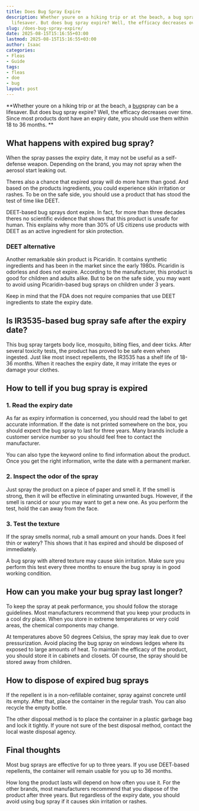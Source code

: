 ```yaml
---
title: Does Bug Spray Expire
description: Whether youre on a hiking trip or at the beach, a bug spray can be a
  lifesaver. But does bug spray expire? Well, the efficacy decreases over time.
slug: /does-bug-spray-expire/
date: 2025-08-15T15:16:55+03:00
lastmod: 2025-08-15T15:16:55+03:00
author: Isaac
categories:
- Fleas
- Guide
tags:
- fleas
- doe
- bug
layout: post
---
```

**Whether youre on a hiking trip or at the beach, a [bug](https://pestpolicy.com/bed-bug-bites-vs-mosquito-bites/)spray can be a lifesaver. But does bug spray expire? Well, the efficacy decreases over time. Since most products dont have an expiry date, you should use them within 18 to 36 months. **

##  What happens with expired bug spray?

When the spray passes the expiry date, it may not be useful as a self-defense weapon. Depending on the brand, you may not spray when the aerosol start leaking out.

Theres also a chance that expired spray will do more harm than good. And based on the products ingredients, you could experience skin irritation or rashes. To be on the safe side, you should use a product that has stood the test of time like DEET.

DEET-based bug sprays dont expire. In fact, for more than three decades theres no scientific evidence that shows that this product is unsafe for human. This explains why more than 30% of US citizens use products with DEET as an active ingredient for skin protection.

###  DEET alternative

Another remarkable skin product is Picaridin. It contains synthetic ingredients and has been in the market since the early 1980s. Picaridin is odorless and does not expire. According to the manufacturer, this product is good for children and adults alike. But to be on the safe side, you may want to avoid using Picaridin-based bug sprays on children under 3 years.

Keep in mind that the FDA does not require companies that use DEET ingredients to state the expiry date.

##  Is IR3535-based bug spray safe after the expiry date?

This bug spray targets body lice, mosquito, biting flies, and deer ticks. After several toxicity tests, the product has proved to be safe even when ingested. Just like most insect repellents, the IR3535 has a shelf life of 18-36 months. When it reaches the expiry date, it may irritate the eyes or damage your clothes.

##  How to tell if you bug spray is expired

###  1. Read the expiry date

As far as expiry information is concerned, you should read the label to get accurate information. If the date is not printed somewhere on the box, you should expect the bug spray to last for three years. Many brands include a customer service number so you should feel free to contact the manufacturer.

You can also type the keyword online to find information about the product. Once you get the right information, write the date with a permanent marker.

###  2. Inspect the odor of the spray

Just spray the product on a piece of paper and smell it. If the smell is strong, then it will be effective in eliminating unwanted bugs. However, if the smell is rancid or sour you may want to get a new one. As you perform the test, hold the can away from the face.

###  3. Test the texture

If the spray smells normal, rub a small amount on your hands. Does it feel thin or watery? This shows that it has expired and should be disposed of immediately.

A bug spray with altered texture may cause skin irritation. Make sure you perform this test every three months to ensure the bug spray is in good working condition.

##  How can you make your bug spray last longer?

To keep the spray at peak performance, you should follow the storage guidelines. Most manufacturers recommend that you keep your products in a cool dry place. When you store in extreme temperatures or very cold areas, the chemical components may change.

At temperatures above 50 degrees Celsius, the spray may leak due to over pressurization. Avoid placing the bug spray on windows ledges where its exposed to large amounts of heat. To maintain the efficacy of the product, you should store it in cabinets and closets. Of course, the spray should be stored away from children.

##  How to dispose of expired bug sprays

If the repellent is in a non-refillable container, spray against concrete until its empty. After that, place the container in the regular trash. You can also recycle the empty bottle.

The other disposal method is to place the container in a plastic garbage bag and lock it tightly. If youre not sure of the best disposal method, contact the local waste disposal agency.

##  Final thoughts

Most bug sprays are effective for up to three years. If you use DEET-based repellents, the container will remain usable for you up to 36 months.

How long the product lasts will depend on how often you use it. For the other brands, most manufacturers recommend that you dispose of the product after three years. But regardless of the expiry date, you should avoid using bug spray if it causes skin irritation or rashes.
